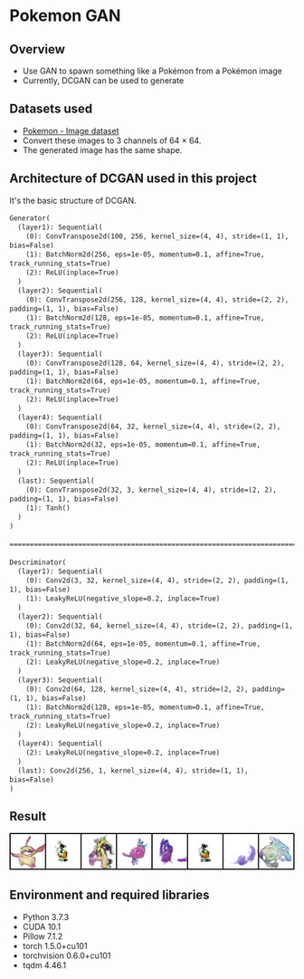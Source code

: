 # Pokemon GAN

## Overview

- Use GAN to spawn something like a Pokémon from a Pokémon image
- Currently, DCGAN can be used to generate

## Datasets used

- [Pokemon - Image dataset](https://www.kaggle.com/djilax/pkmn-image-dataset)
- Convert these images to 3 channels of 64 × 64.
- The generated image has the same shape.

## Architecture of DCGAN used in this project

It's the basic structure of DCGAN.

```
Generator(
  (layer1): Sequential(
    (0): ConvTranspose2d(100, 256, kernel_size=(4, 4), stride=(1, 1), bias=False)
    (1): BatchNorm2d(256, eps=1e-05, momentum=0.1, affine=True, track_running_stats=True)
    (2): ReLU(inplace=True)
  )
  (layer2): Sequential(
    (0): ConvTranspose2d(256, 128, kernel_size=(4, 4), stride=(2, 2), padding=(1, 1), bias=False)
    (1): BatchNorm2d(128, eps=1e-05, momentum=0.1, affine=True, track_running_stats=True)
    (2): ReLU(inplace=True)
  )
  (layer3): Sequential(
    (0): ConvTranspose2d(128, 64, kernel_size=(4, 4), stride=(2, 2), padding=(1, 1), bias=False)
    (1): BatchNorm2d(64, eps=1e-05, momentum=0.1, affine=True, track_running_stats=True)
    (2): ReLU(inplace=True)
  )
  (layer4): Sequential(
    (0): ConvTranspose2d(64, 32, kernel_size=(4, 4), stride=(2, 2), padding=(1, 1), bias=False)
    (1): BatchNorm2d(32, eps=1e-05, momentum=0.1, affine=True, track_running_stats=True)
    (2): ReLU(inplace=True)
  )
  (last): Sequential(
    (0): ConvTranspose2d(32, 3, kernel_size=(4, 4), stride=(2, 2), padding=(1, 1), bias=False)
    (1): Tanh()
  )
)

===============================================================================

Descriminator(
  (layer1): Sequential(
    (0): Conv2d(3, 32, kernel_size=(4, 4), stride=(2, 2), padding=(1, 1), bias=False)
    (1): LeakyReLU(negative_slope=0.2, inplace=True)
  )
  (layer2): Sequential(
    (0): Conv2d(32, 64, kernel_size=(4, 4), stride=(2, 2), padding=(1, 1), bias=False)
    (1): BatchNorm2d(64, eps=1e-05, momentum=0.1, affine=True, track_running_stats=True)
    (2): LeakyReLU(negative_slope=0.2, inplace=True)
  )
  (layer3): Sequential(
    (0): Conv2d(64, 128, kernel_size=(4, 4), stride=(2, 2), padding=(1, 1), bias=False)
    (1): BatchNorm2d(128, eps=1e-05, momentum=0.1, affine=True, track_running_stats=True)
    (2): LeakyReLU(negative_slope=0.2, inplace=True)
  )
  (layer4): Sequential(
    (2): LeakyReLU(negative_slope=0.2, inplace=True)
  )
  (last): Conv2d(256, 1, kernel_size=(4, 4), stride=(1, 1), bias=False)
)
```

## Result

![Result](./Generated_Image/290.png)

## Environment and required libraries

- Python 3.7.3
- CUDA 10.1
- Pillow 7.1.2
- torch 1.5.0+cu101
- torchvision 0.6.0+cu101
- tqdm 4.46.1
